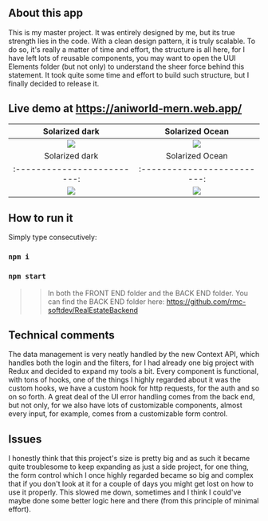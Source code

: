 ## About this app
This is my master project. It was entirely designed by me, but its true strength lies in the code. With a clean design pattern, it is truly scalable. To do so, it's really a matter of time and effort, the structure is all here, for I have left lots of reusable components, you may want to open the UUI Elements folder (but not only) to understand the sheer force behind this statement. It took quite some time and effort to build such structure, but I finally decided to release it.

## Live demo at https://aniworld-mern.web.app/

Solarized dark             |  Solarized Ocean
:-------------------------:|:-------------------------:
![](https://i.ibb.co/GswL4gn/index.png)  |  ![](https://i.ibb.co/GswL4gn/index.png)
Solarized dark             |  Solarized Ocean
:-------------------------:|:-------------------------:
![](https://i.ibb.co/GswL4gn/index.png)  |  ![](https://i.ibb.co/GswL4gn/index.png)

## How to run it

Simply type consecutively:

### `npm i`
### `npm start`

>> In both the FRONT END folder and the BACK END folder. You can find the BACK END folder here: https://github.com/rmc-softdev/RealEstateBackend

## Technical comments

The data management is very neatly handled by the new Context API, which handles both the login and the filters, for I had already one big project with Redux and decided to expand my tools a bit. Every component is functional, with tons of hooks, one of the things I highly regarded about it was the custom hooks, we have a custom hook for http requests, for the auth and so on so forth. A great deal of the UI error handling comes from the back end, but not only, for we also have lots of customizable components, almost every input, for example, comes from a customizable form control.

## Issues

I honestly think that this project's size is pretty big and as such it became quite troublesome to keep expanding as just a side project, for one thing, the form control which I once highly regarded became so big and complex that if you don't look at it for a couple of days you might get lost on how to use it properly. This slowed me down, sometimes and I think I could've maybe done some better logic here and there (from this principle of minimal effort).
